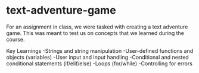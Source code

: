 # text-adventure-game
For an assignment in class, we were tasked with creating a text adventure game. This was meant to test us on concepts that we learned during the course.

Key Learnings
-Strings and string manipulation
-User-defined functions and objects (variables)
-User input and input handling
-Conditional and nested conditional statements (if/elif/else)
-Loops (for/while)
-Controlling for errors
